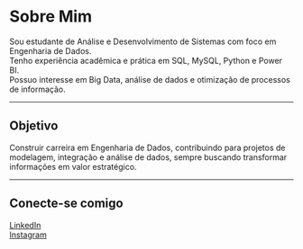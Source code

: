 # Sobre Mim

Sou estudante de Análise e Desenvolvimento de Sistemas com foco em Engenharia de Dados.  
Tenho experiência acadêmica e prática em SQL, MySQL, Python e Power BI.  
Possuo interesse em Big Data, análise de dados e otimização de processos de informação.  

---

## Objetivo
Construir carreira em Engenharia de Dados, contribuindo para projetos de modelagem, integração e análise de dados, sempre buscando transformar informações em valor estratégico.  

---

## Conecte-se comigo
[LinkedIn](https://www.linkedin.com/in/luana-alexandre-784845252/)  
[Instagram](https://www.instagram.com/luana.alexandre0/)
